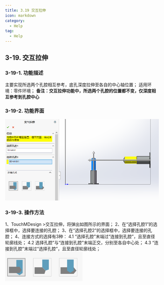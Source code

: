 ```yaml
---
title: 3.19 交互拉伸
icon: markdown
category:
  - Help
tag:
  - Help
---
```


## 3-19. 交互拉伸
### 3-19-1. 功能描述
主要实现所选两个孔腔相互参考，底孔深度拉伸至各自的中心轴位置；
适用环境：零件环境；
**备注：交互拉伸功能中，所选两个孔腔的位置都不变，仅深度相互参考到孔腔中心**
### 3-19-2. 功能界面
![图片](/images/28651535.png)
### 3-19-3. 操作方法
1、TouchMDesign >交互拉伸，将弹出如图所示的界面；
2、在“选择孔腔1”的选择框中，选择要连接的孔腔；
3、在“选择孔腔2”的选择框中，选择要连接的孔腔；
4、连接方式的选择有3种：
4.1 “选择孔腔”末端过“连接到孔腔”，且至直径轮廓线处；
4.2  选择孔腔”与“连接到孔腔”末端正交，分别至各自中心处；
4.3  “连接到孔腔”末端过“选择孔腔”，且至直径轮廓线处；
![图片](/images/24986045.png)